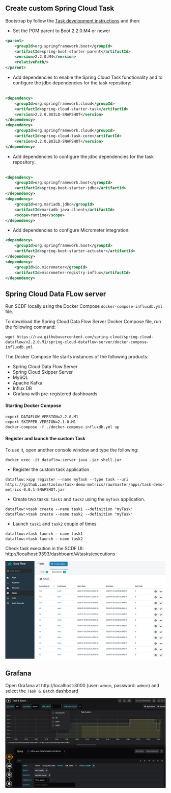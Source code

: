 
## Create custom Spring Cloud Task

Bootstrap by follow the [Task development instructions](https://docs.spring.io/spring-cloud-task/docs/2.0.0.RELEASE/reference/htmlsingle/#getting-started-developing-first-task) and then: 

* Set the POM parent to Boot 2.2.0.M4 or newer

```xml
<parent>
    <groupId>org.springframework.boot</groupId>
    <artifactId>spring-boot-starter-parent</artifactId>
    <version>2.2.0.M4</version>
    <relativePath/>
</parent>
``` 

* Add dependencies to enable the Spring Cloud Task functionality and to configure the jdbc dependencies for the task repository: 

```xml

<dependency>
    <groupId>org.springframework.cloud</groupId>
    <artifactId>spring-cloud-starter-task</artifactId>
    <version>2.2.0.BUILD-SNAPSHOT</version>
</dependency>
<dependency>
    <groupId>org.springframework.cloud</groupId>
    <artifactId>spring-cloud-task-core</artifactId>
    <version>2.2.0.BUILD-SNAPSHOT</version>
</dependency>
``` 

* Add dependencies to configure the jdbc dependencies for the task repository: 

```xml

<dependency>
    <groupId>org.springframework.boot</groupId>
    <artifactId>spring-boot-starter-jdbc</artifactId>
</dependency>
<dependency>
    <groupId>org.mariadb.jdbc</groupId>
    <artifactId>mariadb-java-client</artifactId>
    <scope>runtime</scope>
</dependency>

``` 

* Add dependencies to configure Micrometer integration: 

```xml
<dependency>
    <groupId>org.springframework.boot</groupId>
    <artifactId>spring-boot-starter-actuator</artifactId>
</dependency>
<dependency>
    <groupId>io.micrometer</groupId>
    <artifactId>micrometer-registry-influx</artifactId>
</dependency>

``` 

## Spring Cloud Data FLow server

Run SCDF locally using the Docker Compose `docker-compose-influxdb.yml` file.

To download the Spring Cloud Data Flow Server Docker Compose file, run the following command:
```
wget https://raw.githubusercontent.com/spring-cloud/spring-cloud-dataflow/v2.2.0.M1/spring-cloud-dataflow-server/docker-compose-influxdb.yml
```

The Docker Compose file starts instances of the following products:

* Spring Cloud Data Flow Server
* Spring Cloud Skipper Server
* MySQL
* Apache Kafka
* Influx DB
* Grafana with pre-registered dashboards

#### Starting Docker Compose

```
export DATAFLOW_VERSION=2.2.0.M1
export SKIPPER_VERSION=2.1.0.M1
docker-compose -f ./docker-compose-influxdb.yml up
```

#### Register and launch the custom Task

To use it, open another console window and type the following:

```
docker exec -it dataflow-server java -jar shell.jar
```

* Register the custom task application
```
dataflow:>app register --name myTask --type task --uri https://github.com/tzolov/task-demo-metrics/raw/master/apps/task-demo-metrics-0.0.1-SNAPSHOT.jar

```

* Create two tasks: `task1` and `task2` using the `myTask` application.
```
dataflow:>task create --name task1 --definition "myTask"
dataflow:>task create --name task2 --definition "myTask"
```

* Launch `task1` and `task2` couple of times
```
dataflow:>task launch --name task1
dataflow:>task launch --name task2
```

Check task execution in the SCDF UI: http://localhost:9393/dashboard/#/tasks/executions

![scdf tasks](./docs/scdf-task.png "SCDF Tasks")

## Grafana 

Open Grafana at http://localhost:3000 (user: `admin`, password: `admin`) and select the `Task & Batch` dashboard 

![grafana task](./docs/grafana-task.png "Grafana Task")
